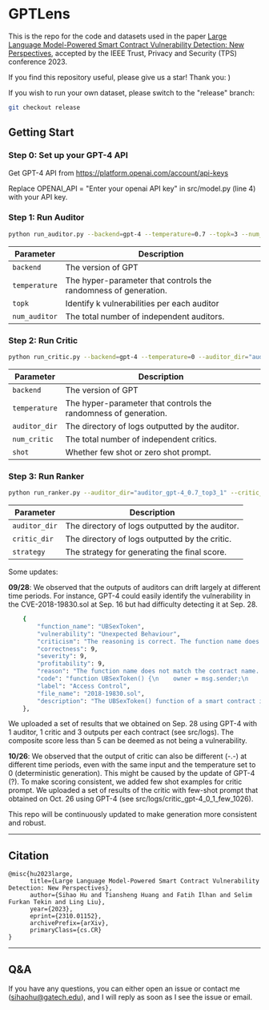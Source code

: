 # GPTLens

This is the repo for the code and datasets used in the paper [Large Language Model-Powered Smart Contract Vulnerability Detection: New Perspectives](https://arxiv.org/pdf/2310.01152.pdf), accepted by the IEEE Trust, Privacy and Security (TPS) conference 2023.

If you find this repository useful, please give us a star! Thank you: )

If you wish to run your own dataset, please switch to the "release" branch:
```sh
git checkout release
```

## Getting Start

### Step 0: Set up your GPT-4 API

Get GPT-4 API from https://platform.openai.com/account/api-keys

Replace OPENAI_API = "Enter your openai API key" in src/model.py (line 4) with your API key.

### Step 1: Run Auditor

```sh
python run_auditor.py --backend=gpt-4 --temperature=0.7 --topk=3 --num_auditor=1
```

| Parameter       | Description                                                     |
|-----------------|-----------------------------------------------------------------|
| `backend`       | The version of GPT                                              |
| `temperature`   | The hyper-parameter that controls the randomness of generation. |
| `topk`          | Identify k vulnerabilities per each auditor                     |
| `num_auditor`   | The total number of independent auditors.                       |


### Step 2: Run Critic

```sh
python run_critic.py --backend=gpt-4 --temperature=0 --auditor_dir="auditor_gpt-4_0.7_top3_1" --num_critic=1 --shot=few
```
| Parameter     | Description                                                     |
|---------------|-----------------------------------------------------------------|
| `backend`     | The version of GPT                                              |
| `temperature` | The hyper-parameter that controls the randomness of generation. |
| `auditor_dir` | The directory of logs outputted by the auditor.                 |
| `num_critic`  | The total number of independent critics.                        |
| `shot`        | Whether few shot or zero shot prompt.                           |



### Step 3: Run Ranker

```sh
python run_ranker.py --auditor_dir="auditor_gpt-4_0.7_top3_1" --critic_dir="critic_gpt-4_0_1" --strategy="default"
```
| Parameter     | Description                                     |
|---------------|-------------------------------------------------|
| `auditor_dir` | The directory of logs outputted by the auditor. |
| `critic_dir`  | The directory of logs outputted by the critic.  |
| `strategy`    | The strategy for generating the final score.    |


Some updates: 

**09/28**: We observed that the outputs of auditors can drift largely at different time periods. 
For instance, GPT-4 could easily identify the vulnerability in the CVE-2018-19830.sol at Sep. 16 but had difficulty detecting it at Sep. 28.
```sh
    {
        "function_name": "UBSexToken",
        "vulnerability": "Unexpected Behaviour",
        "criticism": "The reasoning is correct. The function name does not match the contract name, which means it is not the constructor and can be called by anyone at any time. This can lead to the totalSupply and owner of the token being reset, which is a serious vulnerability.",
        "correctness": 9,
        "severity": 9,
        "profitability": 9,
        "reason": "The function name does not match the contract name. This indicates that this function is intended to be the constructor, but it is not. This means that anyone can call the function at any time and reset the totalSupply and owner of the token.",
        "code": "function UBSexToken() {\n    owner = msg.sender;\n    totalSupply = 1.9 * 10 ** 26;\n    balances[owner] = totalSupply;\n}",
        "label": "Access Control",
        "file_name": "2018-19830.sol",
        "description": "The UBSexToken() function of a smart contract implementation for Business Alliance Financial Circle (BAFC), an tradable Ethereum ERC20 token, allows attackers to change the owner of the contract, because the function is public (by default) and does not check the caller's identity."
    },
```
We uploaded a set of results that we obtained on Sep. 28 using GPT-4 with 1 auditor, 1 critic and 3 outputs per each contract (see src/logs). 
The composite score less than 5 can be deemed as not being a vulnerability.

**10/26**: We observed that the output of critic can also be different (-.-) at different time periods, even with the same input and the temperature set to 0 (deterministic generation). This might be caused by the update of GPT-4 (?). To make scoring consistent, we added few shot examples for critic prompt. 
We uploaded a set of results of the critic with few-shot prompt that obtained on Oct. 26 using GPT-4 (see src/logs/critic_gpt-4_0_1_few_1026).

This repo will be continuously updated to make generation more consistent and robust.

-----
## Citation

```
@misc{hu2023large,
      title={Large Language Model-Powered Smart Contract Vulnerability Detection: New Perspectives}, 
      author={Sihao Hu and Tiansheng Huang and Fatih İlhan and Selim Furkan Tekin and Ling Liu},
      year={2023},
      eprint={2310.01152},
      archivePrefix={arXiv},
      primaryClass={cs.CR}
}
```

-----
## Q&A

If you have any questions, you can either open an issue or contact me (sihaohu@gatech.edu), and I will reply as soon as I see the issue or email.


